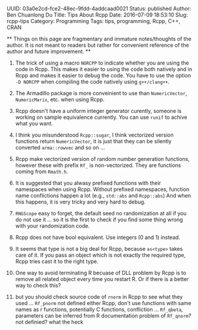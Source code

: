 UUID: 03a0e2cd-fce2-48ec-9fdd-4addcaad0021
Status: published
Author: Ben Chuanlong Du
Title: Tips About Rcpp
Date: 2016-07-09 18:53:10
Slug: rcpp-tips
Category: Programming
Tags: tips, programming, Rcpp, C++, CRAN

**
Things on this page are fragmentary and immature notes/thoughts of the author. 
It is not meant to readers but rather for convenient reference of the author and future improvement.
**
 

1. The trick of using a macro `NORCPP` to indicate 
whether you are using the code in Rcpp.
This makes it easier to using the code both natively and in Rcpp
and makes it easier to debug the code.
You have to use the option `-D NORCPP` when compiling the code natively using `g++/clang++`.

7. The Armadillo package is more conveinient to use 
than `NumericVector`, `NumericMarix`, etc. when using Rcpp.

8. Rcpp doesn't have a uniform integer generator curently, 
someone is working on sample equivalence currently. 
You can use `runif` to achive what you want.

9. I think you misunderstood `Rcpp::sugar`, 
I think vectorized version functions return `NumericVector`, 
it is just that they can be silently converted `arma::rowvec` and so on ...

10. Rcpp make vectorized version of random number generation functions, 
however these with prefix `Rf_` is non-vectorized. 
They are functions coming from `Rmath.h`.

11. It is suggested that you alwasy prefixed functions 
with their namespaces when using Rcpp. 
Without prefixed namespaces,
function name conflictions happen a lot
(e.g., `std::abs` and `Rcpp::abs`) 
And when this happens, 
it is very tricky and very hard to debug.

2. `RNGScope` easy to forget, 
the default seed no randomization at all if you do not use it ... 
so it is the first to check if you find some thing wrong with your randomization code. 

12. Rcpp does not have bool equivalent. 
Use integers (0 and 1) instead.

13. It seems that type is not a big deal for Rcpp, 
because `as<type>` takes care of it.
If you pass an object which is not exactly the required type, 
Rcpp tries cast it to the right type.

14. One way to avoid terminating R becuase of DLL problem by Rcpp 
is to remove all related object every time you restart R. 
Or if there is a better way to check this?

1. but you should check source code of `rnorm` in Rcpp to see what they used ...
`Rf_pnorm` not defined either
Rcpp, don't use functions with same names as r functions, 
potentially C functions, confliction ...
`Rf_qbeta`, parameters can be inferred from R documentation
problem of `Rf_qnorm`? not definied? what the heck
